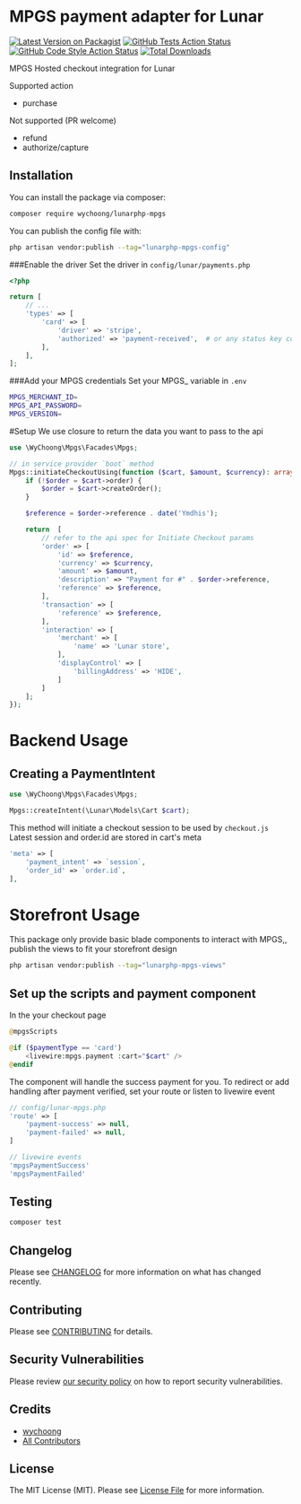 # MPGS payment adapter for Lunar

[![Latest Version on Packagist](https://img.shields.io/packagist/v/wychoong/lunarphp-mpgs.svg?style=flat-square)](https://packagist.org/packages/wychoong/lunarphp-mpgs)
[![GitHub Tests Action Status](https://img.shields.io/github/actions/workflow/status/wychoong/lunarphp-mpgs/run-tests.yml?branch=main&label=tests&style=flat-square)](https://github.com/wychoong/lunarphp-mpgs/actions?query=workflow%3Arun-tests+branch%3Amain)
[![GitHub Code Style Action Status](https://img.shields.io/github/actions/workflow/status/wychoong/lunarphp-mpgs/fix-php-code-style-issues.yml?branch=main&label=code%20style&style=flat-square)](https://github.com/wychoong/lunarphp-mpgs/actions?query=workflow%3A"Fix+PHP+code+style+issues"+branch%3Amain)
[![Total Downloads](https://img.shields.io/packagist/dt/wychoong/lunarphp-mpgs.svg?style=flat-square)](https://packagist.org/packages/wychoong/lunarphp-mpgs)

MPGS Hosted checkout integration for Lunar

Supported action
- purchase
  
Not supported (PR welcome)
- refund
- authorize/capture

## Installation

You can install the package via composer:

```bash
composer require wychoong/lunarphp-mpgs
```

You can publish the config file with:

```bash
php artisan vendor:publish --tag="lunarphp-mpgs-config"
```

###Enable the driver
Set the driver in `config/lunar/payments.php`
```php
<?php

return [
    // ...
    'types' => [
        'card' => [
            'driver' => 'stripe',
            'authorized' => 'payment-received',  # or any status key configured in lunar.orders.statuses
        ],
    ],
];
```

###Add your MPGS credentials
Set your MPGS_ variable in `.env`

```bash
MPGS_MERCHANT_ID=
MPGS_API_PASSWORD=
MPGS_VERSION=
```

#Setup
We use closure to return the data you want to pass to the api

```php
use \WyChoong\Mpgs\Facades\Mpgs;

// in service provider `boot` method
Mpgs::initiateCheckoutUsing(function ($cart, $amount, $currency): array {
    if (!$order = $cart->order) {
        $order = $cart->createOrder();
    }

    $reference = $order->reference . date('Ymdhis');

    return  [
        // refer to the api spec for Initiate Checkout params
        'order' => [
            'id' => $reference,
            'currency' => $currency,
            'amount' => $amount,
            'description' => "Payment for #" . $order->reference,
            'reference' => $reference,
        ],
        'transaction' => [
            'reference' => $reference,
        ],
        'interaction' => [
            'merchant' => [
                'name' => 'Lunar store',
            ],
            'displayControl' => [
                'billingAddress' => 'HIDE',
            ]
        ]
    ];
});
```

# Backend Usage

## Creating a PaymentIntent

```php
use \WyChoong\Mpgs\Facades\Mpgs;

Mpgs::createIntent(\Lunar\Models\Cart $cart);
```

This method will initiate a checkout session to be used by `checkout.js`
Latest session and order.id are stored in cart's meta
```php
'meta' => [
    'payment_intent' => `session`,
    'order_id' => `order.id`,
],
```

# Storefront Usage

This package only provide basic blade components to interact with MPGS,, publish the views to fit your storefront design

```bash
php artisan vendor:publish --tag="lunarphp-mpgs-views"
```

## Set up the scripts and payment component

In the your checkout page
```php
@mpgsScripts

@if ($paymentType == 'card')
    <livewire:mpgs.payment :cart="$cart" />
@endif
```

The component will handle the success payment for you.
To redirect or add handling after payment verified, set your route or listen to livewire event

```php
// config/lunar-mpgs.php
'route' => [
    'payment-success' => null,
    'payment-failed' => null,
]

// livewire events
'mpgsPaymentSuccess'
'mpgsPaymentFailed'
```

## Testing

```bash
composer test
```

## Changelog

Please see [CHANGELOG](CHANGELOG.md) for more information on what has changed recently.

## Contributing

Please see [CONTRIBUTING](CONTRIBUTING.md) for details.

## Security Vulnerabilities

Please review [our security policy](../../security/policy) on how to report security vulnerabilities.

## Credits

- [wychoong](https://github.com/wychoong)
- [All Contributors](../../contributors)

## License

The MIT License (MIT). Please see [License File](LICENSE.md) for more information.
